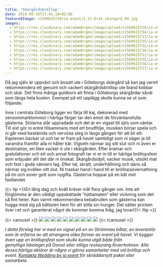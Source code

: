 ```yaml
---
title: 'Skärgårdsbröllop'
date: 2019-09-16T21:41:19+02:00
featuredImage: v1569615729/ia-event/1.St-Erik_skargard_KH.jpg
images:
  - https://res.cloudinary.com/adambrgmn/image/upload/v1569615729/ia-event/1.St-Erik_skargard_KH.jpg
  - https://res.cloudinary.com/adambrgmn/image/upload/v1569615734/ia-event/2.isbolaget-brollop2016-11.jpg
  - https://res.cloudinary.com/adambrgmn/image/upload/v1569615737/ia-event/3.isbolaget-brollop2016-17.jpg
  - https://res.cloudinary.com/adambrgmn/image/upload/v1569615735/ia-event/4.isbolaget_brollop_stordukning_2016-0612.jpg
  - https://res.cloudinary.com/adambrgmn/image/upload/v1569615732/ia-event/5.isbolaget_2016-5.jpg
  - https://res.cloudinary.com/adambrgmn/image/upload/v1569615736/ia-event/6.Bellman_i_ska%CC%88rga%CC%8Ard.jpg
  - https://res.cloudinary.com/adambrgmn/image/upload/v1569615731/ia-event/7.Knarrholmen-fasad.jpg
  - https://res.cloudinary.com/adambrgmn/image/upload/v1569615735/ia-event/8.Knarrholmen-restaurang.jpg
  - https://res.cloudinary.com/adambrgmn/image/upload/v1569615734/ia-event/9.knarrholmens-restaurang-food-2.jpg
  - https://res.cloudinary.com/adambrgmn/image/upload/v1569615737/ia-event/10.knarrholmen-bro%CC%88llop.jpg
---
```


Då jag själv är uppväxt och bosatt ute i Göteborgs skärgård så kan jag varmt
rekommendera ett genuint och vackert skärgårdsbröllop ute bland kobbar och skär.
Det finns många guldkorn att finna i Göteborgs skärgårdar såväl som längs hela
kusten. Exempel på ett upplägg skulle kunna se ut som följande:

Inne i centrala Göteborg ligger en färja till kaj, dekorerad med
sensommarblommor i härliga färger tar den emot de förväntansfulla gästerna.
Stolarna står uppradade och det är en vigsel till sjös som väntar. Till sist gör
ni entré tillsammans med ert brudfölje, musiken börjar spela och ni går med
bestämda och nervösa steg in längs gången för att bli ett. Kaptenen backar ut
och tar er fram på havet samtidigt som ni säger ja till varandra framför alla ni
håller kär. Vigseln närmar sig sitt slut och ni även er destination, en liten
vacker ö ute i skärgården. Efter kramar och gratulationer och ett och annat
fotografi tar ni er in till er härliga bröllopsfest som erbjuder allt det där ni
önskat. Skärgårdsidyll, vacker musik, utsökt mat och fest i goda vänners lag.
Efter tal, skratt, underhållning och dans så närmar sig kvällen sitt slut. Ni
traskar hand i hand till er bröllopsövernattning på ön och sover gott som
nygifta. Gästerna hoppar på en båt mot fastlandet.

{{< tip >}}En lång dag och kväll kräver mål flera gånger om. Inte att förglömma
är den väldigt uppskattade ”nattamaten” eller vickning som det så fint heter.
Kan varmt rekommendera kebabrullen som gästerna kan hugga med sig på båtturen
hem för att stilla sin hunger. Det sätter pricken över i:et och garanterat något
de kommer komma ihåg, jag lovar!{{< /tip >}}

{{< carousel >}}
![](https://res.cloudinary.com/adambrgmn/image/upload/f_auto,c_fill,w_400,h_250/v1569615729/ia-event/1.St-Erik_skargard_KH.jpg)
![](https://res.cloudinary.com/adambrgmn/image/upload/f_auto,c_fill,w_400,h_250/v1569615734/ia-event/2.isbolaget-brollop2016-11.jpg)
![](https://res.cloudinary.com/adambrgmn/image/upload/f_auto,c_fill,w_400,h_250/v1569615737/ia-event/3.isbolaget-brollop2016-17.jpg)
![](https://res.cloudinary.com/adambrgmn/image/upload/f_auto,c_fill,w_400,h_250/v1569615735/ia-event/4.isbolaget_brollop_stordukning_2016-0612.jpg)
![](https://res.cloudinary.com/adambrgmn/image/upload/f_auto,c_fill,w_400,h_250/v1569615732/ia-event/5.isbolaget_2016-5.jpg)
![](https://res.cloudinary.com/adambrgmn/image/upload/f_auto,c_fill,w_400,h_250/v1569615736/ia-event/6.Bellman_i_ska%CC%88rga%CC%8Ard.jpg)
![](https://res.cloudinary.com/adambrgmn/image/upload/f_auto,c_fill,w_400,h_250/v1569615731/ia-event/7.Knarrholmen-fasad.jpg)
![](https://res.cloudinary.com/adambrgmn/image/upload/f_auto,c_fill,w_400,h_250/v1569615735/ia-event/8.Knarrholmen-restaurang.jpg)
![](https://res.cloudinary.com/adambrgmn/image/upload/f_auto,c_fill,w_400,h_250/v1569615734/ia-event/9.knarrholmens-restaurang-food-2.jpg)
![](https://res.cloudinary.com/adambrgmn/image/upload/f_auto,c_fill,w_400,h_250/v1569615737/ia-event/10.knarrholmen-bro%CC%88llop.jpg)
{{< /carousel >}}

_I detta förslag har vi med en vigsel på en av Strömmas båtar, en leverantör som
är erfarna av att arrangera olika former av event på havet. Vi bygger även upp
en bröllopsfest som skulle kunna utgå både från gemytliga Isbolaget på Donsö
eller stiliga restaurang Knarrholmen. Alla dessa härliga aktörer är några vi
gärna samarbetar med vid bröllop och
event. [Kontakta Wedding by ia event](/kontakt) för skräddarsytt paket eller
samarbete._
